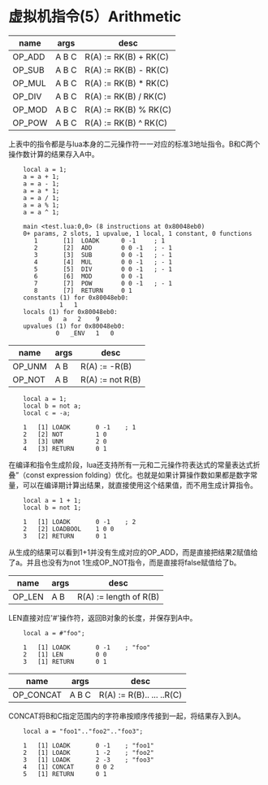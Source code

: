 # 虚拟机指令(5）Arithmetic

 name | args | desc 
 -- | -- | -- 
 OP_ADD | A B C | R(A) := RK(B) + RK(C) 
 OP_SUB | A B C | R(A) := RK(B) - RK(C) 
 OP_MUL | A B C | R(A) := RK(B) * RK(C) 
 OP_DIV | A B C | R(A) := RK(B) / RK(C) 
 OP_MOD | A B C | R(A) := RK(B) % RK(C) 
 OP_POW | A B C | R(A) := RK(B) ^ RK(C) 

   	 
上表中的指令都是与lua本身的二元操作符一一对应的标准3地址指令。B和C两个操作数计算的结果存入A中。

```
    local a = 1;  
    a = a + 1;  
    a = a - 1;  
    a = a * 1;  
    a = a / 1;  
    a = a % 1;  
    a = a ^ 1;

```

```
    main <test.lua:0,0> (8 instructions at 0x80048eb0)
    0+ params, 2 slots, 1 upvalue, 1 local, 1 constant, 0 functions
       1       [1]	LOADK      0 -1	    ; 1
       2       [2]	ADD        0 0 -1   ; - 1
       3       [3]	SUB        0 0 -1   ; - 1
       4       [4]	MUL        0 0 -1   ; - 1
       5       [5]	DIV        0 0 -1   ; - 1
       6       [6]	MOD        0 0 -1
       7       [7]	POW        0 0 -1	; - 1
       8       [7]	RETURN     0 1
    constants (1) for 0x80048eb0:
    	      1	  1
    locals (1) for 0x80048eb0:
    	   0   a   2	9
    upvalues (1) for 0x80048eb0:
    	     0	 _ENV	1	0  
```

| name | args | desc |
| -- | -- | -- |
| OP_UNM | A B  | R(A) := -R(B) |
| OP_NOT | A B  | R(A) := not R(B) |

```
    local a = 1;  
    local b = not a;  
    local c = -a; 
```

```
    1   [1] LOADK       0 -1    ; 1  
    2   [2] NOT         1 0  
    3   [3] UNM         2 0  
    4   [3] RETURN      0 1   
```

在编译和指令生成阶段，lua还支持所有一元和二元操作符表达式的常量表达式折叠”（const expression folding）优化。也就是如果计算操作数如果都是数字常量，可以在编译期计算出结果，就直接使用这个结果值，而不用生成计算指令。

```
    local a = 1 + 1;  
    local b = not 1; 
```
```
    1   [1] LOADK       0 -1    ; 2  
    2   [2] LOADBOOL    1 0 0  
    3   [2] RETURN      0 1  
```

从生成的结果可以看到1+1并没有生成对应的OP_ADD，而是直接把结果2赋值给了a。并且也没有为not 1生成OP_NOT指令，而是直接将false赋值给了b。 


| name | args | desc |
| -- | -- | -- |
| OP_LEN | A B  | R(A) := length of R(B) |

LEN直接对应'#'操作符，返回B对象的长度，并保存到A中。

```
    local a = #"foo"; 
```
```
    1   [1] LOADK       0 -1    ; "foo"  
    2   [1] LEN         0 0  
    3   [1] RETURN      0 1
```

| name | args | desc |
| -- | -- | -- |
| OP_CONCAT | A B C  | R(A) := R(B).. ... ..R(C) |

CONCAT将B和C指定范围内的字符串按顺序传接到一起，将结果存入到A。

```
    local a = "foo1".."foo2".."foo3"; 
```

```
    1   [1] LOADK       0 -1    ; "foo1"  
    2   [1] LOADK       1 -2    ; "foo2"  
    3   [1] LOADK       2 -3    ; "foo3"  
    4   [1] CONCAT      0 0 2  
    5   [1] RETURN      0 1
```